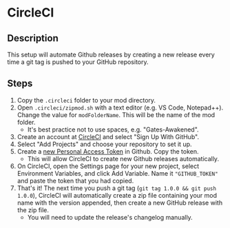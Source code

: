 # CircleCI

## Description

This setup will automate Github releases by creating a new release every time a git tag is pushed to your GitHub repository.

## Steps

1. Copy the `.circleci` folder to your mod directory.
1. Open `.circleci/zipmod.sh` with a text editor (e.g. VS Code, Notepad++). Change the value for `modFolderName`. This will be the name of the mod folder.
     - It's best practice not to use spaces, e.g. "Gates-Awakened".
1. Create an account at [CircleCI](https://circleci.com/signup/) and select "Sign Up With GitHub".
1. Select "Add Projects" and choose your repository to set it up.
1. Create a [new Personal Access Token](https://github.com/settings/tokens/new) in Github. Copy the token.
     - This will allow CircleCI to create new Github releases automatically.
1. On CircleCI, open the Settings page for your new project, select Environment Variables, and click Add Variable. Name it `"GITHUB_TOKEN"` and paste the token that you had copied.
1. That's it! The next time you push a git tag (`git tag 1.0.0 && git push 1.0.0`), CircleCI will automatically create a zip file containing your mod name with the version appended, then create a new GitHub release with the zip file.
   - You will need to update the release's changelog manually.

